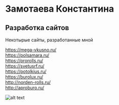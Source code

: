 # Замотаева Константина

## Разработка сайтов
Некотырые сайты, разработанные мной 

https://mega-vkusno.ru/ <br>
https://polsamara.ru/ <br>
https://prorolls.ru/ <br>
https://svetusrf.ru/ <br>
https://potolkius.ru/ <br>
https://burolux.ru/ <br>
http://norden-rolls.ru/ <br>
http://aproburo.ru/<br>

![alt text](http://url/to/https://lh3.google.com/u/0/d/1n6kA9moLlFq3dw83qyu9YRuwZhrMrFeO=w1920-h964-iv1)

